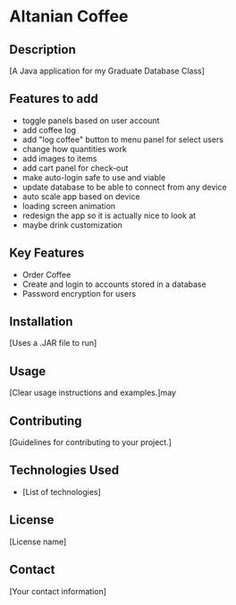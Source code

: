 # Altanian Coffee

## Description

[A Java application for my Graduate Database Class]

## Features to add
* toggle panels based on user account
* add coffee log
* add "log coffee" button to menu panel for select users
* change how quantities work
* add images to items
* add cart panel for check-out
* make auto-login safe to use and viable
* update database to be able to connect from any device
* auto scale app based on device
* loading screen animation
* redesign the app so it is actually nice to look at
* maybe drink customization

## Key Features

* Order Coffee
* Create and login to accounts stored in a database
* Password encryption for users

## Installation

[Uses a .JAR file to run]

## Usage

[Clear usage instructions and examples.]may 

## Contributing

[Guidelines for contributing to your project.]

## Technologies Used

* [List of technologies]

## License

[License name]

## Contact

[Your contact information]
